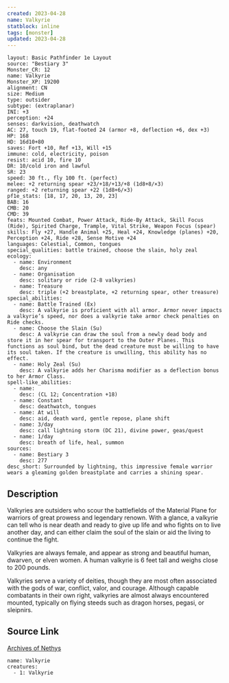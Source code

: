 ```yaml
---
created: 2023-04-28
name: Valkyrie
statblock: inline
tags: [monster]
updated: 2023-04-28
---
```

```statblock
layout: Basic Pathfinder 1e Layout
source: "Bestiary 3"
Monster_CR: 12
name: Valkyrie
Monster_XP: 19200
alignment: CN
size: Medium
type: outsider
subtype: (extraplanar)
INI: +3
perception: +24
senses: darkvision, deathwatch
AC: 27, touch 19, flat-footed 24 (armor +8, deflection +6, dex +3)
HP: 168
HD: 16d10+80
saves: Fort +10, Ref +13, Will +15
immune: cold, electricity, poison
resist: acid 10, fire 10
DR: 10/cold iron and lawful
SR: 23
speed: 30 ft., fly 100 ft. (perfect)
melee: +2 returning spear +23/+18/+13/+8 (1d8+8/×3)
ranged: +2 returning spear +22 (1d8+6/×3)
pf1e_stats: [18, 17, 20, 13, 20, 23]
BAB: 16
CMB: 20
CMD: 39
feats: Mounted Combat, Power Attack, Ride-By Attack, Skill Focus (Ride), Spirited Charge, Trample, Vital Strike, Weapon Focus (spear)
skills: Fly +27, Handle Animal +25, Heal +24, Knowledge (planes) +20, Perception +24, Ride +28, Sense Motive +24
languages: Celestial, Common, tongues
special_qualities: battle trained, choose the slain, holy zeal
ecology:
  - name: Environment
    desc: any
  - name: Organisation
    desc: solitary or ride (2-8 valkyries)
  - name: Treasure
    desc: triple (+2 breastplate, +2 returning spear, other treasure)
special_abilities:
  - name: Battle Trained (Ex)
    desc: A valkyrie is proficient with all armor. Armor never impacts a valkyrie’s speed, nor does a valkyrie take armor check penalties on Ride checks.
  - name: Choose the Slain (Su)
    desc: A valkyrie can draw the soul from a newly dead body and store it in her spear for transport to the Outer Planes. This functions as soul bind, but the dead creature must be willing to have its soul taken. If the creature is unwilling, this ability has no effect.
  - name: Holy Zeal (Su)
    desc: A valkyrie adds her Charisma modifier as a deflection bonus to her Armor Class.
spell-like_abilities:
  - name:
    desc: (CL 12; Concentration +18)
  - name: Constant
    desc: deathwatch, tongues
  - name: At will
    desc: aid, death ward, gentle repose, plane shift
  - name: 3/day
    desc: call lightning storm (DC 21), divine power, geas/quest
  - name: 1/day
    desc: breath of life, heal, summon
sources:
  - name: Bestiary 3
    desc: 277
desc_short: Surrounded by lightning, this impressive female warrior wears a gleaming golden breastplate and carries a shining spear.
```
## Description
Valkyries are outsiders who scour the battlefields of the Material Plane for warriors of great prowess and legendary renown. With a glance, a valkyrie can tell who is near death and ready to give up life and who fights on to live another day, and can either claim the soul of the slain or aid the living to continue the fight.

Valkyries are always female, and appear as strong and beautiful human, dwarven, or elven women. A human valkyrie is 6 feet tall and weighs close to 200 pounds.

Valkyries serve a variety of deities, though they are most often associated with the gods of war, conflict, valor, and courage. Although capable combatants in their own right, valkyries are almost always encountered mounted, typically on flying steeds such as dragon horses, pegasi, or sleipnirs.
## Source Link
[Archives of Nethys](https://aonprd.com/MonsterDisplay.aspx?ItemName=Valkyrie)
```encounter-table
name: Valkyrie
creatures:
  - 1: Valkyrie
```
